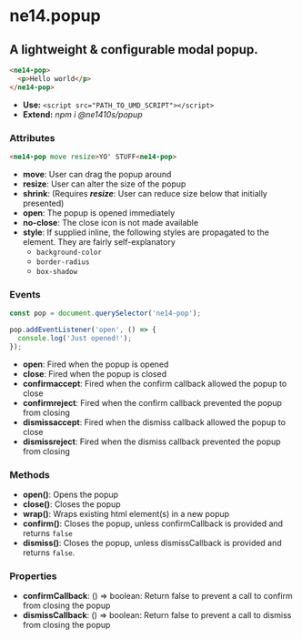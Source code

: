 # ne14.popup
## A lightweight & configurable modal popup.
```html
<ne14-pop>
  <p>Hello world</p>
</ne14-pop>
```
- **Use:** `<script src="PATH_TO_UMD_SCRIPT"></script>`
- **Extend:** *npm i @ne1410s/popup*
### Attributes
```html
<ne14-pop move resize>YO' STUFF<ne14-pop>
```
- **move**: User can drag the popup around
- **resize**: User can alter the size of the popup
- **shrink**: (Requires ***resize***: User can reduce size below that initially presented)
- **open**: The popup is opened immediately
- **no-close**: The close icon is not made available
- **style**: If supplied inline, the following styles are propagated to the element. They are fairly self-explanatory
  - `background-color`
  - `border-radius`
  - `box-shadow`
### Events
```javascript
const pop = document.querySelector('ne14-pop');

pop.addEventListener('open', () => {
  console.log('Just opened!');
});
```
- **open**: Fired when the popup is opened
- **close**: Fired when the popup is closed
- **confirmaccept**: Fired when the confirm callback allowed the popup to close
- **confirmreject**: Fired when the confirm callback prevented the popup from closing
- **dismissaccept**: Fired when the dismiss callback allowed the popup to close
- **dismissreject**: Fired when the dismiss callback prevented the popup from closing
### Methods
- **open()**: Opens the popup
- **close()**: Closes the popup
- **wrap()**: Wraps existing html element(s) in a new popup
- **confirm()**: Closes the popup, unless confirmCallback is provided and returns `false`
- **dismiss()**: Closes the popup, unless dismissCallback is provided and returns `false`.
### Properties
- **confirmCallback**: () => boolean: Return false to prevent a call to confirm from closing the popup
- **dismissCallback**: () => boolean: Return false to prevent a call to dismiss from closing the popup 
